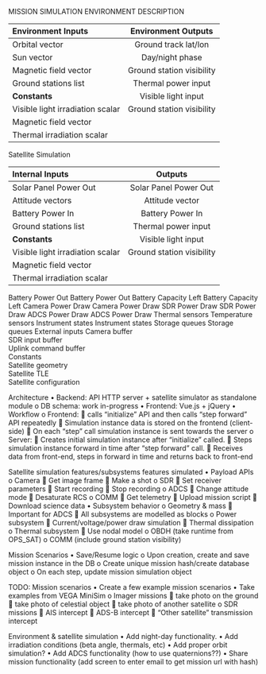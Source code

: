
MISSION SIMULATION ENVIRONMENT DESCRIPTION

| Environment Inputs | Environment Outputs | 
| :------------- | :----------: |
| Orbital vector	 |	Ground track lat/lon   | 
| Sun vector | Day/night phase |
| Magnetic field vector | 	Ground station visibility |
| Ground stations list |Thermal power input |
| **Constants** | Visible light input |
| Visible light irradiation scalar | 	Ground station visibility |
| Magnetic field vector | |
| Thermal irradiation scalar | |
  
Satellite Simulation

| **Internal Inputs** | **Outputs** | 
| :------------- | :----------: |
| Solar Panel Power Out	 | Solar Panel Power Out | 
| Attitude vectors | 	Attitude vector |
| Battery Power In | Battery Power In |
| Ground stations list |Thermal power input |
| **Constants** | Visible light input |
| Visible light irradiation scalar | 	Ground station visibility |
| Magnetic field vector | |
| Thermal irradiation scalar | |

		
	


Battery Power Out	Battery Power Out
Battery Capacity Left	Battery Capacity Left
Camera Power Draw	Camera Power Draw
SDR Power Draw	SDR Power Draw
ADCS Power Draw	ADCS Power Draw
Thermal sensors	Temperature sensors
Instrument states	Instrument states
Storage queues	Storage queues
External inputs	
Camera buffer	
SDR input buffer	
Uplink command buffer	
Constants	
Satellite geometry	
Satellite TLE	
Satellite configuration	

Architecture
•	Backend: API HTTP server + satellite simulator as standalone module
o	DB schema: work in-progress
•	Frontend: Vue.js + jQuery
•	Workflow
o	Frontend:
	calls “initialize” API and then calls “step forward” API repeatedly
	Simulation instance data is stored on the frontend (client-side)
	On each “step” call simulation instance is sent towards the server
o	Server:
	Creates initial simulation instance after “initialize” called.
	Steps simulation instance forward in time after “step forward” call.
	Receives data from front-end, steps in forward in time and returns back to front-end

Satellite simulation features/subsystems features simulated
•	Payload APIs
o	Camera
	Get image frame
	Make a shot 
o	SDR
	Set receiver parameters
	Start recording
	Stop recording
o	ADCS
	Change attitude mode
	Desaturate RCS
o	COMM
	Get telemetry
	Upload mission script
	Download science data
•	Subsystem behavior
o	Geometry & mass
	Important for ADCS
	All subsystems are modelled as blocks
o	Power subsystem
	Current/voltage/power draw simulation
	Thermal dissipation
o	Thermal subsystem
	Use nodal model
o	OBDH (take runtime from OPS_SAT)
o	COMM (include ground station visibility)

Mission Scenarios
•	Save/Resume logic
o	Upon creation, create and save mission instance in the DB
o	Create unique mission hash/create database object
o	On each step, update mission simulation object

TODO:
Mission scenarios
•	Create a few example mission scenarios
•	Take examples from VEGA MiniSim
o	Imager missions
	take photo on the ground
	take photo of celestial object
	take photo of another satellite
o	SDR missions
	AIS intercept
	ADS-B intercept
	“Other satellite” transmission intercept

Environment & satellite simulation
•	Add night-day functionality.
•	Add irradiation conditions (beta angle, thermals, etc)
•	Add proper orbit simulation?
•	Add ADCS functionality (how to use quaternions??)
•	Share mission functionality (add screen to enter email to get mission url with hash) 
